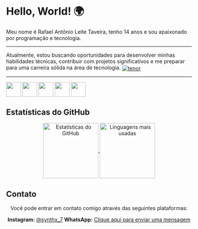 # Hello, World! 🌍

Meu nome é Rafael Antônio Leite Taveira, tenho 14 anos e sou apaixonado por programação e tecnologia.

---
Atualmente, estou buscando oportunidades para desenvolver minhas habilidades técnicas, contribuir com projetos significativos e me preparar para uma carreira sólida na área de tecnologia.
<a href="https://im.ge/i/tenor.KWIxHD"><img src="https://i.im.ge/2024/06/14/KWIxHD.tenor.gif" alt="tenor" border="0"></a>


---

<div alight="center"; border="5px">
  <img src="https://pics.freeicons.io/uploads/icons/png/12785093741551942290-512.png" width="40">
  <img src="https://pics.freeicons.io/uploads/icons/png/21088442871540553614-512.png" width="40">
  <img src="https://pics.freeicons.io/uploads/icons/png/3500035511551941187-512.png" width="40">
  <img src="https://pics.freeicons.io/uploads/icons/png/8804286661557996995-512.png" width="40">
  <img src="https://pics.freeicons.io/uploads/icons/png/632690741557997006-512.png" width="40">
</div>

## Estatísticas do GitHub

<div align="center">
  <a href="https://github.com/SynthX7">
    <img height="150em" src="https://github-readme-stats.vercel.app/api?username=synthx7&show_icons=true&theme=dark" alt="Estatísticas do GitHub">
    <img height="150em" src="https://github-readme-stats.vercel.app/api/top-langs/?username=synthx7&layout=compact&theme=dark" alt="Linguagens mais usadas">
  </a>
</div>

## Contato

<div align="center">
  Você pode entrar em contato comigo através das seguintes plataformas:
  
   **Instagram:** [@synthx_7](https://www.instagram.com/synthx_7/)
   **WhatsApp:** [Clique aqui para enviar uma mensagem](https://api.whatsapp.com/send?phone=5516994620899)
</div>

<style>
  .container {
    display: flex;
    align-items: center;
    justify-content: space-between;
    margin-bottom: 20px;
  }

  .texto {
    flex: 1;
    margin-right: 20px;
  }

  .imagem {
    flex: 1;
  }

  img {
    vertical-align: middle;
  }
</style>

